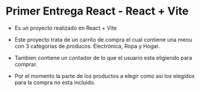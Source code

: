 # Primer Entrega React - React + Vite

- Es un proyecto realizado en React + Vite

- Este proyecto trata de un carrito de compra el cual contiene una menu con 3 categorias de producos: Electrónica, Ropa y Hogar.

- Tambien contiene un contador de lo que el usuario esta eligiendo para comprar.

- Por el momento la parte de los productos a elegir como asi los elegidos para la compra no esta incluido.
